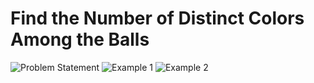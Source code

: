 # Find the Number of Distinct Colors Among the Balls

![Problem Statement](find%20the%20Number%20of%20Distinct%20Colors%20Among%20the%20Balls_page-0001.jpg)
![Example 1](find%20the%20Number%20of%20Distinct%20Colors%20Among%20the%20Balls_page-0002.jpg)
![Example 2](find%20the%20Number%20of%20Distinct%20Colors%20Among%20the%20Balls_page-0003.jpg)